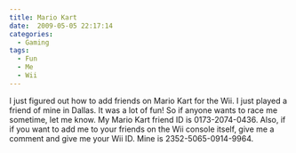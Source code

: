 ```yaml
---
title: Mario Kart
date:  2009-05-05 22:17:14
categories:
  - Gaming
tags:
  - Fun
  - Me
  - Wii
---
```


I just figured out how to add friends on Mario Kart for the Wii. I just played a friend of mine in Dallas. It was a lot of fun! So if anyone wants to race me sometime, let me know. My Mario Kart friend ID is 0173-2074-0436. Also, if if you want to add me to your friends on the Wii console itself, give me a comment and give me your Wii ID. Mine is 2352-5065-0914-9964.
